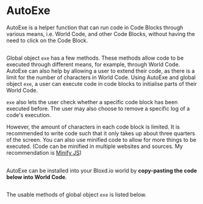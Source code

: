 # AutoExe
AutoExe is a helper function that can run code in Code Blocks through various means, i.e. World Code, and other Code Blocks, without having the need to click on the Code Block.

## <Description>
Global object `exe` has a few methods. These methods allow code to be executed through different means, for example, through World Code. AutoExe can also help by allowing a user to extend their code, as there is a limit for the number of characters in World Code. Using AutoExe and global object `exe`, a user can execute code in code blocks to initialise parts of their World Code.

`exe` also lets the user check whether a specific code block has been executed before. The user may also choose to remove a specific log of a code's execution.

However, the amount of characters in each code block is limited. It is recommended to write code such that it only takes up about three quarters of the screen. You can also use minified code to allow for more things to be executed. (Code can be minified in multiple websites and sources. My recommendation is [Minify JS](https://minify-js.com "Minify JS"))

## <Installation>
AutoExe can be installed into your Bloxd.io world by **copy-pasting the code below into World Code**.

## <Usage>
The usable methods of global object `exe` is listed below.
```js

```
